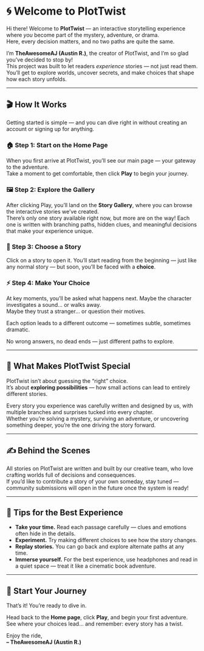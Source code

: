 # 🌀 Welcome to PlotTwist

Hi there! Welcome to **PlotTwist** — an interactive storytelling experience where *you* become part of the mystery, adventure, or drama.  
Here, every decision matters, and no two paths are quite the same.

I’m **TheAwesomeAJ (Austin R.)**, the creator of PlotTwist, and I’m so glad you’ve decided to stop by!  
This project was built to let readers *experience* stories — not just read them. You’ll get to explore worlds, uncover secrets, and make choices that shape how each story unfolds.

---

## 🎬 How It Works

Getting started is simple — and you can dive right in without creating an account or signing up for anything.

### 🏠 Step 1: Start on the Home Page
When you first arrive at PlotTwist, you’ll see our main page — your gateway to the adventure.  
Take a moment to get comfortable, then click **Play** to begin your journey.

### 🖼️ Step 2: Explore the Gallery
After clicking Play, you’ll land on the **Story Gallery**, where you can browse the interactive stories we’ve created.  
There’s only one story available right now, but more are on the way! Each one is written with branching paths, hidden clues, and meaningful decisions that make your experience unique.

### 📖 Step 3: Choose a Story
Click on a story to open it. You’ll start reading from the beginning — just like any normal story — but soon, you’ll be faced with a **choice**.

### ⚡ Step 4: Make Your Choice
At key moments, you’ll be asked what happens next. Maybe the character investigates a sound… or walks away.  
Maybe they trust a stranger… or question their motives.  

Each option leads to a different outcome — sometimes subtle, sometimes dramatic.  

No wrong answers, no dead ends — just different paths to explore.

---

## 🌌 What Makes PlotTwist Special

PlotTwist isn’t about guessing the “right” choice.  
It’s about **exploring possibilities** — how small actions can lead to entirely different stories.

Every story you experience was carefully written and designed by us, with multiple branches and surprises tucked into every chapter.  
Whether you’re solving a mystery, surviving an adventure, or uncovering something deeper, you’re the one driving the story forward.

---

## ✍️ Behind the Scenes

All stories on PlotTwist are written and built by our creative team, who love crafting worlds full of decisions and consequences.  
If you’d like to contribute a story of your own someday, stay tuned — community submissions will open in the future once the system is ready!

---

## 🧭 Tips for the Best Experience

- **Take your time.** Read each passage carefully — clues and emotions often hide in the details.  
- **Experiment.** Try making different choices to see how the story changes.  
- **Replay stories.** You can go back and explore alternate paths at any time.  
- **Immerse yourself.** For the best experience, use headphones and read in a quiet space — treat it like a cinematic book adventure.

---

## 🚀 Start Your Journey

That’s it! You’re ready to dive in.

Head back to the **Home page**, click **Play**, and begin your first adventure.  
See where your choices lead… and remember: every story has a twist.

Enjoy the ride,  
**– TheAwesomeAJ (Austin R.)**
